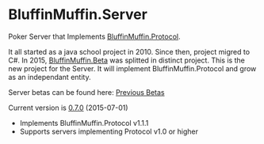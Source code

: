 # BluffinMuffin.Server
Poker Server that Implements [BluffinMuffin.Protocol](http://ericmas001.github.io/BluffinMuffin.Protocol/).

It all started as a java school project in 2010. Since then, project migred to C#. In 2015, [BluffinMuffin.Beta](http://ericmas001.github.io/BluffinMuffin.Beta/) was splitted in distinct project. This is the new project for the Server. It will implement BluffinMuffin.Protocol and grow as an independant entity.

Server betas can be found here: [Previous Betas](https://github.com/Ericmas001/BluffinMuffin.Client/releases/tag/v0.6-beta-6)

Current version is [0.7.0](https://github.com/Ericmas001/BluffinMuffin.Client/releases/tag/v0.7.0) (2015-07-01)
 * Implements BluffinMuffin.Protocol v1.1.1
 * Supports servers implementing Protocol v1.0 or higher
